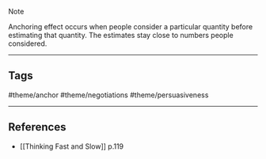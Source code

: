 > [!NOTE]
> Anchoring effect occurs when people consider a particular quantity before estimating that quantity. The estimates stay close to numbers people considered.

---
## Tags
#theme/anchor #theme/negotiations #theme/persuasiveness

---
## References
- [[Thinking Fast and Slow]] p.119